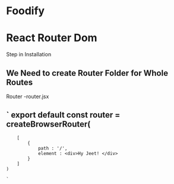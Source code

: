 # Foodify
 
# React Router Dom 

Step in Installation 

## We Need to create Router Folder for Whole Routes 

Router
    -router.jsx
 ## `   export default const router = createBrowserRouter(
        [
            {
                path : '/',
                element : <div>Hy Jeet! </div>
            }
        ]
    )
    
    `

